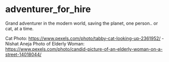 # adventurer_for_hire
Grand adventurer in the modern world, saving the planet, one person.. or cat, at a time.

Cat Photo: https://www.pexels.com/photo/tabby-cat-looking-up-2361952/  - Nishat Aneja
Photo of Elderly Woman: https://www.pexels.com/photo/candid-picture-of-an-elderly-woman-on-a-street-14018044/
